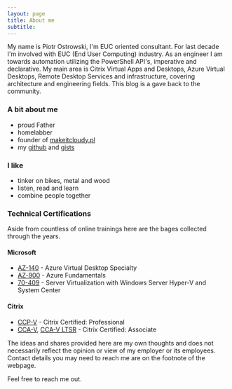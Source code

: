 ```yaml
---
layout: page
title: About me
subtitle:
---
```


My name is Piotr Ostrowski, I'm EUC oriented consultant. For last decade I'm involved with EUC (End User Computing) industry. As an engineer I am towards automation utilizing the PowerShell API's, imperative and declarative. My main area is Citrix Virtual Apps and Desktops, Azure Virtual Desktops, Remote Desktop Services and infrastructure, covering architecture and engineering fields. This blog is a gave back to the community.

### A bit about me  

- proud Father
- homelabber
- founder of [makeitcloudy.pl](https://makeitcloudy.pl/#)
- my [github](https://github.com/makeitcloudy) and [gists](https://gist.github.com/makeitcloudy)

### I like  

- tinker on bikes, metal and wood
- listen, read and learn
- combine people together

### Technical Certifications

Aside from countless of online trainings here are the bages collected through the years.

#### Microsoft

- [AZ-140](https://www.credly.com/badges/4f05b02b-4228-40f1-a41d-cc81bd2fb818/public_url) - Azure Virtual Desktop Specialty
- [AZ-900](https://www.credly.com/badges/5dd83d11-485d-4e65-915d-06bd9c002d4f/public_url) - Azure Fundamentals
- [70-409](https://www.credly.com/badges/fc1a1bc0-081e-49a7-a4b7-59e074177b73/public_url) - Server Virtualization with Windows Server Hyper-V and System Center

#### Citrix

- [CCP-V](https://www.credly.com/badges/170de2d1-c215-4875-8acf-76edc78f758a/public_url) - Citrix Certified: Professional
- [CCA-V](https://www.credly.com/badges/738b8925-a3af-4282-b992-8d51045a14ce/public_url), [CCA-V LTSR](https://www.credly.com/badges/170de2d1-c215-4875-8acf-76edc78f758a/public_url) - Citrix Certified: Associate

The ideas and shares provided here are my own thoughts and does not necessarily reflect the opinion or view of my employer or its employees.
Contact details you may need to reach me are on the footnote of the webpage.

Feel free to reach me out.
